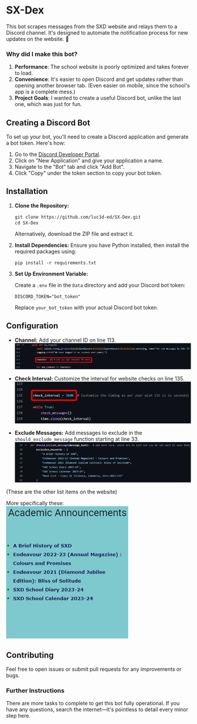 # SX-Dex

This bot scrapes messages from the SXD website and relays them to a Discord channel. It's designed to automate the notification process for new updates on the website. 🎉

### Why did I make this bot?

1. **Performance**: The school website is poorly optimized and takes forever to load.
2. **Convenience**: It's easier to open Discord and get updates rather than opening another browser tab. (Even easier on mobile, since the school's app is a complete mess.)
3. **Project Goals**: I wanted to create a useful Discord bot, unlike the last one, which was just for fun.

## Creating a Discord Bot
To set up your bot, you'll need to create a Discord application and generate a bot token. Here's how:

1. Go to the [Discord Developer Portal](https://discord.com/developers/applications).
2. Click on "New Application" and give your application a name.
3. Navigate to the "Bot" tab and click "Add Bot".
4. Click "Copy" under the token section to copy your bot token.

## **Installation**

1. **Clone the Repository:**

   ``` 
   git clone https://github.com/luc1d-ed/SX-Dex.git
   cd SX-Dex
   ```
    Alternatively, download the ZIP file and extract it.

2. **Install Dependencies:**
Ensure you have Python installed, then install the required packages using:

   ```
   pip install -r requirements.txt
   ```
3. **Set Up Environment Variable:**

    Create a `.env` file in the `Data` directory and add your Discord bot token:

    ```
    DISCORD_TOKEN="bot_token"
    ```
    Replace `your_bot_token` with your actual Discord bot token.

## Configuration

- **Channel:**
Add your channel ID on line 113.  
![channel_image](./Data/images/channel_image.png)

- **Check Interval:**
Customize the interval for website checks on line 135.  
![interval_image](./Data/images/interval_image.png)

- **Exclude Messages:**
Add messages to exclude in the `should_exclude_message` function starting at line 33.  
![should_exclude_message](./Data/images/should_exclude_message.png)

(These are the other list items on the website)

More specifically these:  
![exclude_messages](./Data/images/exclude_message.png)

## Contributing

Feel free to open issues or submit pull requests for any improvements or bugs. 

### Further Instructions

There are more tasks to complete to get this bot fully operational. If you have any questions, search the internet—it's pointless to detail every minor step here.
